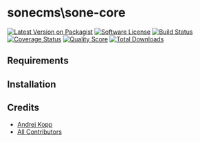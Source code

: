 # sonecms\sone-core

[![Latest Version on Packagist][ico-version]][link-packagist]
[![Software License][ico-license]](LICENSE.md)
[![Build Status][ico-travis]][link-travis]
[![Coverage Status][ico-scrutinizer]][link-scrutinizer]
[![Quality Score][ico-code-quality]][link-code-quality]
[![Total Downloads][ico-downloads]][link-downloads]

## Requirements

## Installation

## Credits

- [Andrej Kopp][link-author]
- [All Contributors][link-contributors]


[ico-version]: https://img.shields.io/packagist/v/sonecms/sone-core.svg?style=flat-square
[ico-license]: https://img.shields.io/badge/license-dual-blue?style=flat-square
[ico-travis]: https://img.shields.io/travis/sonecms/sone-host/master.svg?style=flat-square
[ico-scrutinizer]: https://img.shields.io/scrutinizer/coverage/g/sonecms/sone-core.svg?style=flat-square
[ico-code-quality]: https://img.shields.io/scrutinizer/g/sonecms/sone-core.svg?style=flat-square
[ico-downloads]: https://img.shields.io/packagist/dt/sonecms/sone-core.svg?style=flat-square

[link-packagist]: https://packagist.org/packages/sonecms/sone-core
[link-travis]: https://travis-ci.org/sonecms/sone-core
[link-scrutinizer]: https://scrutinizer-ci.com/g/sonecms/sone-core/code-structure
[link-code-quality]: https://scrutinizer-ci.com/g/sonecms/sone-core
[link-downloads]: https://packagist.org/packages/sonecms/sone-core
[link-author]: https://github.com/sonecms
[link-contributors]: ../../contributors
